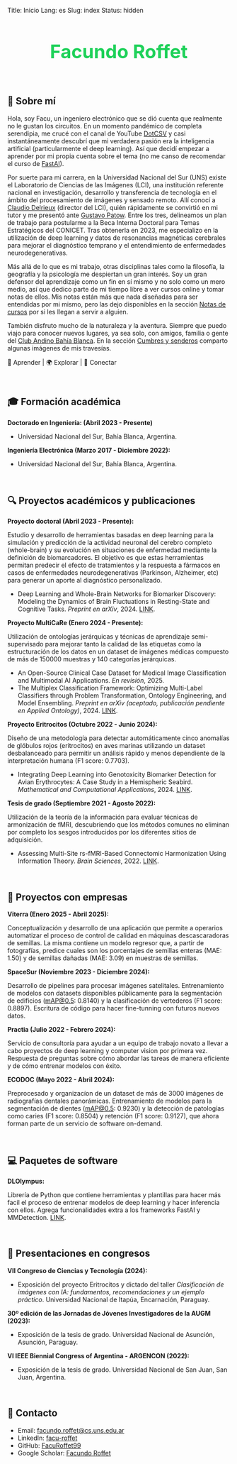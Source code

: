 Title: Inicio
Lang: es
Slug: index
Status: hidden

<h1 style="text-align: center; font-size: 3em; color: rgba(12, 205, 76, 0.927);">Facundo Roffet</h1>

<br>

<!---------------------------------------------------------------------------->

## 🔱 Sobre mí

Hola, soy Facu, un ingeniero electrónico que se dió cuenta que realmente no le gustan los circuitos. En un momento pandémico de completa serendipia, me crucé con el canal de YouTube [DotCSV](https://www.youtube.com/@DotCSV) y casi instantáneamente descubrí que mi verdadera pasión era la inteligencia artificial (particularmente el deep learning). Así que decidí empezar a aprender por mi propia cuenta sobre el tema (no me canso de recomendar el curso de [FastAI](https://course.fast.ai/)). 

Por suerte para mi carrera, en la Universidad Nacional del Sur (UNS) existe el Laboratorio de Ciencias de las Imágenes (LCI), una institución referente nacional en investigación, desarrollo y transferencia de tecnología en el ámbito del procesamiento de imágenes y sensado remoto. Allí conocí a [Claudio Delrieux](https://scholar.google.com/citations?user=AdhE2GoAAAAJ&hl=es&oi=ao) (director del LCI), quién rápidamente se convirtió en mi tutor y me presentó ante [Gustavo Patow](https://scholar.google.com/citations?user=w2kGazcAAAAJ&hl=es&oi=ao). Entre los tres, delineamos un plan de trabajo para postularme a la Beca Interna Doctoral para Temas Estratégicos del CONICET. Tras obtenerla en 2023, me especializo en la utilización de deep learning y datos de resonancias magnéticas cerebrales para mejorar el diagnóstico temprano y el entendimiento de enfermedades neurodegenerativas.

Más allá de lo que es mi trabajo, otras disciplinas tales como la filosofía, la geografía y la psicología me despiertan un gran interés. Soy un gran defensor del aprendizaje como un fin en sí mismo y no solo como un mero medio, así que dedico parte de mi tiempo libre a ver cursos online y tomar notas de ellos. Mis notas están más que nada diseñadas para ser entendidas por mi mismo, pero las dejo disponibles en la sección [Notas de cursos](/notes/) por si les llegan a servir a alguien.

También disfruto mucho de la naturaleza y la aventura. Siempre que puedo viajo para conocer nuevos lugares, ya sea solo, con amigos, familia o gente del [Club Andino Bahía Blanca](https://www.instagram.com/clubandinobahiablanca/). En la sección [Cumbres y senderos](/summits_and_trails.html) comparto algunas imágenes de mis travesías.

📘 Aprender | 🌍 Explorar | 🤝 Conectar

<br>

<!---------------------------------------------------------------------------->

## 🎓 Formación académica 

**Doctorado en Ingeniería: (Abril 2023 - Presente)** 

*   Universidad Nacional del Sur, Bahía Blanca, Argentina.

**Ingeniería Electrónica (Marzo 2017 - Diciembre 2022):** 

*   Universidad Nacional del Sur, Bahía Blanca, Argentina.

<br>

<!---------------------------------------------------------------------------->

## 🔍 Proyectos académicos y publicaciones

**Proyecto doctoral (Abril 2023 - Presente):** 

Estudio y desarrollo de herramientas basadas en deep learning para la simulación y predicción de la actividad neuronal del cerebro completo (whole-brain) y su evolución en situaciones de enfermedad mediante la definición de biomarcadores. El objetivo es que estas herramientas permitan predecir el efecto de tratamientos y la respuesta a fármacos en casos de enfermedades neurodegenerativas (Parkinson, Alzheimer, etc) para generar un aporte al diagnóstico personalizado.

*   Deep Learning and Whole-Brain Networks for Biomarker Discovery: Modeling the Dynamics of Brain Fluctuations in Resting-State and Cognitive Tasks. *Preprint en arXiv*, 2024. [LINK](https://arxiv.org/abs/2412.19329).

**Proyecto MultiCaRe (Enero 2024 - Presente):** 

Utilización de ontologías jerárquicas y técnicas de aprendizaje semi-supervisado para mejorar tanto la calidad de las etiquetas como la estructuración de los datos en un dataset de imágenes médicas compuesto de más de 150000 muestras y 140 categorías jerárquicas.

*   An Open-Source Clinical Case Dataset for Medical Image Classification and Multimodal AI Applications. *En revisión*, 2025.
*   The Multiplex Classification Framework: Optimizing Multi-Label Classifiers through Problem Transformation, Ontology Engineering, and Model Ensembling. *Preprint en arXiv (aceptado, publicación pendiente en Applied Ontology)*, 2024. [LINK](https://arxiv.org/abs/2412.14299).

**Proyecto Eritrocitos (Octubre 2022 - Junio 2024):** 

Diseño de una metodología para detectar automáticamente cinco anomalías de glóbulos rojos (eritrocitos) en aves marinas utilizando un dataset desbalanceado para permitir un análisis rápido y menos dependiente de la interpretación humana (F1 score: 0.7703).

*   Integrating Deep Learning into Genotoxicity Biomarker Detection for Avian Erythrocytes: A Case Study in a Hemispheric Seabird. *Mathematical and Computational Applications*, 2024. [LINK](https://www.mdpi.com/2297-8747/29/3/41).

**Tesis de grado (Septiembre 2021 - Agosto 2022):**

Utilización de la teoría de la información para evaluar técnicas de armonización de fMRI, descubriendo que los métodos comunes no eliminan por completo los sesgos introducidos por los diferentes sitios de adquisición.

*   Assessing Multi-Site rs-fMRI-Based Connectomic Harmonization Using Information Theory. *Brain Sciences*, 2022. [LINK](https://www.mdpi.com/2076-3425/12/9/1219).

<br>

<!---------------------------------------------------------------------------->

## 🏢 Proyectos con empresas

**Viterra (Enero 2025 - Abril 2025):** 

Conceptualización y desarrollo de una aplicación que permite a operarios automatizar el proceso de control de calidad en máquinas descascaradoras de semillas. La misma contiene un modelo regresor que, a partir de fotografías, predice cuales son los porcentajes de semillas enteras (MAE: 1.50) y de semillas dañadas (MAE: 3.09) en muestras de semillas.

**SpaceSur (Noviembre 2023 - Diciembre 2024):**

Desarrollo de pipelines para procesar imágenes satelitales. Entrenamiento de modelos con datasets disponibles públicamente para la segmentación de edificios (mAP@0.5: 0.8140) y la clasificación de vertederos (F1 score: 0.8897). Escritura de código para hacer fine-tunning con futuros nuevos datos.

**Practia (Julio 2022 - Febrero 2024):**

Servicio de consultoría para ayudar a un equipo de trabajo novato a llevar a cabo proyectos de deep learning y computer vision por primera vez. Respuesta de preguntas sobre cómo abordar las tareas de manera eficiente y de cómo entrenar modelos con éxito.

**ECODOC (Mayo 2022 - Abril 2024):**

Preprocesado y organizacíon de un dataset de más de 3000 imágenes de radiografías dentales panorámicas. Entrenamiento de modelos para la segmentación de dientes (mAP@0.5: 0.9230) y la detección de patologías como caries (F1 score: 0.8504) y retención (F1 score: 0.9127), que ahora forman parte de un servicio de software on-demand.

<br>

<!---------------------------------------------------------------------------->

## 💻 Paquetes de software

**DLOlympus:** 

Librería de Python que contiene herramientas y plantillas para hacer más facil el proceso de entrenar modelos de deep learning y hacer inferencia con ellos. Agrega funcionalidades extra a los frameworks FastAI y MMDetection. [LINK](https://github.com/FacuRoffet99/DLOlympus).

<br>

<!---------------------------------------------------------------------------->

## 🎤 Presentaciones en congresos

**VII Congreso de Ciencias y Tecnología (2024):** 

*   Exposición del proyecto Eritrocitos y dictado del taller *Clasificación de imágenes con IA: fundamentos, recomendaciones y un ejemplo práctico*. Universidad Nacional de Itapúa, Encarnación, Paraguay.

**30º edición de las Jornadas de Jóvenes Investigadores de la AUGM (2023):** 

*   Exposición de la tesis de grado. Universidad Nacional de Asunción, Asunción, Paraguay.

**VI IEEE Biennial Congress of Argentina - ARGENCON (2022):** 

*   Exposición de la tesis de grado. Universidad Nacional de San Juan, San Juan, Argentina.

<br>

<!---------------------------------------------------------------------------->

## 📩 Contacto

*   Email: facundo.roffet@cs.uns.edu.ar
*   LinkedIn: [facu-roffet](https://www.linkedin.com/in/facu-roffet/)
*   GitHub: [FacuRoffet99](https://github.com/FacuRoffet99)
*   Google Scholar: [Facundo Roffet](https://scholar.google.com/citations?user=miBMD38AAAAJ&hl)